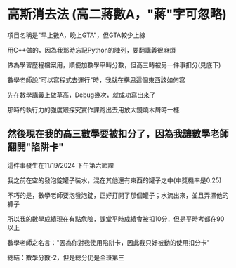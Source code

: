 # 高斯消去法 (高二蔣數A，"蔣"字可忽略)

項目名稱是"早上數A，晚上GTA"，但GTA較少上線

用C++做的，因為我那時忘記Python的陣列，要翻講義很麻煩

做為學習歷程檔案用，順便加數學平時分數，但高三時被另一件事扣分(見底下)

數學老師說"可以寫程式去運行"時，我就在構思這個東西該如何寫

先在數學講義上做草高，Debug幾次，就成功寫出來了

那時的執行力的強度跟探究實作課跑出去用放大鏡燒木屑時一樣

## 然後現在我的高三數學要被扣分了，因為我讓數學老師翻開"陷阱卡"

這件事發生在11/19/2024 下午第六節課

我之前在空的發泡錠罐子裝水，混在其他還有東西的罐子之中(中獎機率是0.25)

不巧的是，數學老師要泡發泡錠，正好打開了那個罐子；水流出來，並且弄濕他的褲子

所以我的數學成績現在有點危險，課堂平時成績會被扣10分，但是平時考都在90以上

數學老師之名言："因為你對我使用陷阱卡，因此我只好被動的使用扣分卡"

總結：數學分數-2，但是總分仍是全班第三
